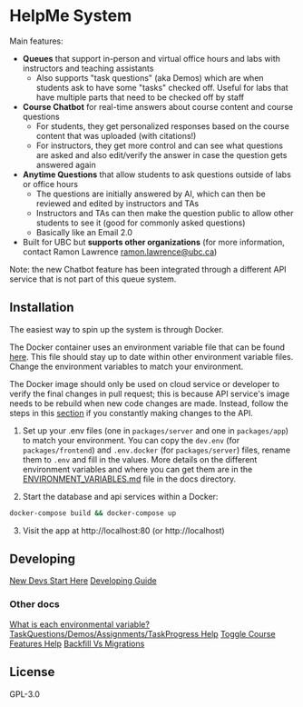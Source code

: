 # HelpMe System

Main features:
- **Queues** that support in-person and virtual office hours and labs with instructors and teaching assistants
  - Also supports "task questions" (aka Demos) which are when students ask to have some "tasks" checked off. Useful for labs that have multiple parts that need to be checked off by staff
- **Course Chatbot** for real-time answers about course content and course questions
  - For students, they get personalized responses based on the course content that was uploaded (with citations!)
  - For instructors, they get more control and can see what questions are asked and also edit/verify the answer in case the question gets answered again
- **Anytime Questions** that allow students to ask questions outside of labs or office hours 
  - The questions are initially answered by AI, which can then be reviewed and edited by instructors and TAs
  - Instructors and TAs can then make the question public to allow other students to see it (good for commonly asked questions)
  - Basically like an Email 2.0
- Built for UBC but **supports other organizations** (for more information, contact Ramon Lawrence ramon.lawrence@ubc.ca)

Note: the new Chatbot feature has been integrated through a different API service that is not part of this queue system. 

## Installation
The easiest way to spin up the system is through Docker.

The Docker container uses an environment variable file that can be found [here](packages/server/.env.docker). This file should stay up to date within other environment variable files. Change the environment variables to match your environment.

The Docker image should only be used on cloud service or developer to verify the final changes in pull request; this is because API service's image needs to be rebuild when new code changes are made. Instead, follow the steps in this [section](#running-locally-outside-of-docker-container) if you constantly making changes to the API.

1. Set up your .env files (one in `packages/server` and one in `packages/app`) to match your environment. You can copy the `dev.env` (for `packages/frontend`) and `.env.docker` (for `packages/server`) files, rename them to `.env` and fill in the values. More details on the different environment variables and where you can get them are in the [ENVIRONMENT_VARIABLES.md](docs/ENVIRONMENT_VARIABLES.md) file in the docs directory.

2. Start the database and api services within a Docker:

```bash
docker-compose build && docker-compose up
```

3. Visit the app at http://localhost:80 (or http://localhost)


## Developing

[New Devs Start Here](docs/NEWDEVS_STARTHERE.md)
[Developing Guide](docs/DEVELOPING.md)

### Other docs

[What is each environmental variable?](docs/ENVIRONMENT_VARIABLES.md)
[TaskQuestions/Demos/Assignments/TaskProgress Help](docs/taskQuestions_Demos_Assignments_TaskProgress_help.md)
[Toggle Course Features Help](docs/toggle_course_features_help.md)
[Backfill Vs Migrations](packages/server/src/backfill/README.md)

## License
GPL-3.0

